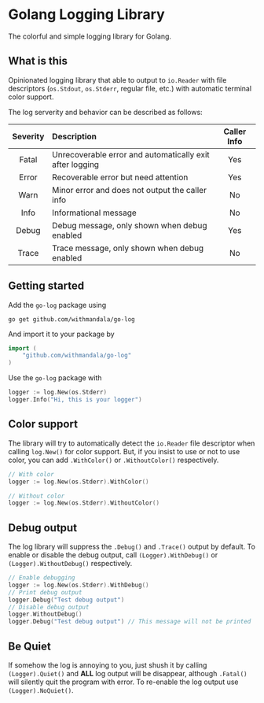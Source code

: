 Golang Logging Library
=======================

The colorful and simple logging library for Golang.

## What is this

Opinionated logging library that able to output to `io.Reader` with file descriptors (`os.Stdout`, `os.Stderr`,
regular file, etc.) with automatic terminal color support.

The log serverity and behavior can be described as follows:

| Severity | Description | Caller Info |
|:--------:|:------------|:-----------:|
| Fatal | Unrecoverable error and automatically exit after logging | Yes |
| Error | Recoverable error but need attention | Yes |
| Warn | Minor error and does not output the caller info | No |
| Info | Informational message | No |
| Debug | Debug message, only shown when debug enabled | Yes |
| Trace | Trace message, only shown when debug enabled | No |

## Getting started

Add the `go-log` package using

```
go get github.com/withmandala/go-log
```

And import it to your package by

```go
import (
    "github.com/withmandala/go-log"
)
```

Use the `go-log` package with

```go
logger := log.New(os.Stderr)
logger.Info("Hi, this is your logger")
```

## Color support

The library will try to automatically detect the `io.Reader` file descriptor when calling `log.New()` for color
support. But, if you insist to use or not to use color, you can add `.WithColor()` or `.WithoutColor()` respectively.

```go
// With color
logger := log.New(os.Stderr).WithColor()

// Without color
logger := log.New(os.Stderr).WithoutColor()
```

## Debug output

The log library will suppress the `.Debug()` and `.Trace()` output by default. To enable or disable the debug output,
call `(Logger).WithDebug()` or `(Logger).WithoutDebug()` respectively.

```go
// Enable debugging
logger := log.New(os.Stderr).WithDebug()
// Print debug output
logger.Debug("Test debug output")
// Disable debug output
logger.WithoutDebug()
logger.Debug("Test debug output") // This message will not be printed
```

## Be Quiet

If somehow the log is annoying to you, just shush it by calling `(Logger).Quiet()` and **ALL** log output will be
disappear, although `.Fatal()` will silently quit the program with error. To re-enable the log output use
`(Logger).NoQuiet()`.
